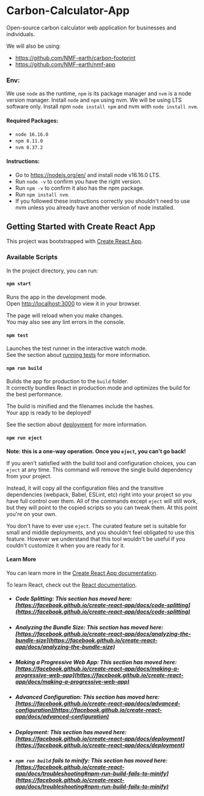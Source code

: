# Carbon-Calculator-App
Open-source carbon calculator web application for businesses and individuals.

We will also be using:
- https://github.com/NMF-earth/carbon-footprint
- https://github.com/NMF-earth/nmf-app

### Env:
We use `node` as the runtime, `npm` is its package manager and `nvm` is a node version manager. Install `node` and `npm` using nvm. We will be using LTS software only. Install npm `node install npm` and nvm with `node install nvm`.

#### Required Packages:
- `node 16.16.0`
- `npm 8.11.0`
- `nvm 0.37.2`

#### Instructions:
- Go to https://nodejs.org/en/ and install node v16.16.0 LTS.
- Run `node -v` to confirm you have the right version.
- Run `npm -v` to confirm it also has the npm package.
- Run `npm install nvm`.
- If you followed these instructions correctly you shouldn't need to use nvm unless you already have another version of node installed.


## Getting Started with Create React App

This project was bootstrapped with [Create React App](https://github.com/facebook/create-react-app).

### Available Scripts

In the project directory, you can run:

#### `npm start`

Runs the app in the development mode.\
Open [http://localhost:3000](http://localhost:3000) to view it in your browser.

The page will reload when you make changes.\
You may also see any lint errors in the console.

#### `npm test`

Launches the test runner in the interactive watch mode.\
See the section about [running tests](https://facebook.github.io/create-react-app/docs/running-tests) for more information.

#### `npm run build`

Builds the app for production to the `build` folder.\
It correctly bundles React in production mode and optimizes the build for the best performance.

The build is minified and the filenames include the hashes.\
Your app is ready to be deployed!

See the section about [deployment](https://facebook.github.io/create-react-app/docs/deployment) for more information.

#### `npm run eject`

**Note: this is a one-way operation. Once you `eject`, you can't go back!**

If you aren't satisfied with the build tool and configuration choices, you can `eject` at any time. This command will remove the single build dependency from your project.

Instead, it will copy all the configuration files and the transitive dependencies (webpack, Babel, ESLint, etc) right into your project so you have full control over them. All of the commands except `eject` will still work, but they will point to the copied scripts so you can tweak them. At this point you're on your own.

You don't have to ever use `eject`. The curated feature set is suitable for small and middle deployments, and you shouldn't feel obligated to use this feature. However we understand that this tool wouldn't be useful if you couldn't customize it when you are ready for it.

#### Learn More

You can learn more in the [Create React App documentation](https://facebook.github.io/create-react-app/docs/getting-started).

To learn React, check out the [React documentation](https://reactjs.org/).

- ##### Code Splitting: This section has moved here: [https://facebook.github.io/create-react-app/docs/code-splitting](https://facebook.github.io/create-react-app/docs/code-splitting)

- ##### Analyzing the Bundle Size: This section has moved here: [https://facebook.github.io/create-react-app/docs/analyzing-the-bundle-size](https://facebook.github.io/create-react-app/docs/analyzing-the-bundle-size)

- ##### Making a Progressive Web App: This section has moved here: [https://facebook.github.io/create-react-app/docs/making-a-progressive-web-app](https://facebook.github.io/create-react-app/docs/making-a-progressive-web-app)

- ##### Advanced Configuration: This section has moved here: [https://facebook.github.io/create-react-app/docs/advanced-configuration](https://facebook.github.io/create-react-app/docs/advanced-configuration)

- ##### Deployment: This section has moved here: [https://facebook.github.io/create-react-app/docs/deployment](https://facebook.github.io/create-react-app/docs/deployment)

- ##### `npm run build` fails to minify: This section has moved here: [https://facebook.github.io/create-react-app/docs/troubleshooting#npm-run-build-fails-to-minify](https://facebook.github.io/create-react-app/docs/troubleshooting#npm-run-build-fails-to-minify)

